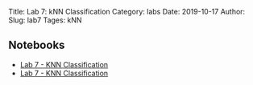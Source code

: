 Title: Lab 7: kNN Classification
Category: labs
Date: 2019-10-17
Author:
Slug: lab7
Tages: kNN


## Notebooks

- [Lab 7 - KNN Classification]({filename}notebooks/cs109a_lab7_knnclassification_imputation.ipynb)
- [Lab 7 - KNN Classification]({filename}notebooks/cs109a_lab7_knnclassification_imputation_solutions.ipynb)
